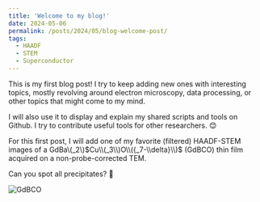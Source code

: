 ```yaml
---
title: 'Welcome to my blog!'
date: 2024-05-06
permalink: /posts/2024/05/blog-welcome-post/
tags:
  - HAADF
  - STEM
  - Superconductor
---
```


This is my first blog post! I try to keep adding new ones with interesting topics, mostly revolving around electron microscopy, data processing, or other topics that might come to my mind. 

I will also use it to display and explain my shared scripts and tools on Github. I try to contribute useful tools for other researchers. 😊

For this first post, I will add one of my favorite (filtered) HAADF-STEM images of a GdBa\\(_2\\)$Cu\\(_3\\)O\\({_7-\\delta}\\)$ (GdBCO) thin film acquired on a non-probe-corrected TEM.

Can you spot all precipitates? 👻

![GdBCO](/images/blog/gdbco-haadf.png)

